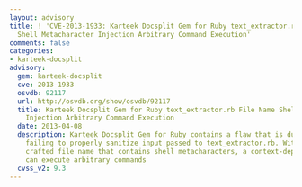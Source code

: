 ```yaml
---
layout: advisory
title: ! 'CVE-2013-1933: Karteek Docsplit Gem for Ruby text_extractor.rb File Name
  Shell Metacharacter Injection Arbitrary Command Execution'
comments: false
categories:
- karteek-docsplit
advisory:
  gem: karteek-docsplit
  cve: 2013-1933
  osvdb: 92117
  url: http://osvdb.org/show/osvdb/92117
  title: Karteek Docsplit Gem for Ruby text_extractor.rb File Name Shell Metacharacter
    Injection Arbitrary Command Execution
  date: 2013-04-08
  description: Karteek Docsplit Gem for Ruby contains a flaw that is due to the program
    failing to properly sanitize input passed to text_extractor.rb. With a specially
    crafted file name that contains shell metacharacters, a context-dependent attacker
    can execute arbitrary commands
  cvss_v2: 9.3
---
```

